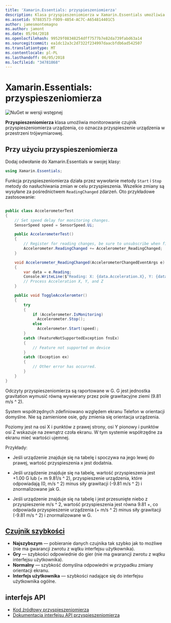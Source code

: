 ```yaml
---
title: 'Xamarin.Essentials: przyspieszeniomierza'
description: Klasa przyspieszeniomierza w Xamarin.Essentials umożliwia monitorowanie czujnik przyspieszeniomierza urządzenia, co oznacza przyspieszenie urządzenia w przestrzeni trójwymiarowej.
ms.assetid: 97883573-F0D9-4854-AC7C-A654814401C5
author: jamesmontemagno
ms.author: jamont
ms.date: 05/04/2018
ms.openlocfilehash: 99529f08348254dff7577b7e82da739fabd63a14
ms.sourcegitcommit: ea1dc12a3c2d7322f234997daacbfdb6ad542507
ms.translationtype: MT
ms.contentlocale: pl-PL
ms.lasthandoff: 06/05/2018
ms.locfileid: "34781868"
---
```

# <a name="xamarinessentials-accelerometer"></a>Xamarin.Essentials: przyspieszeniomierza

![NuGet w wersji wstępnej](~/media/shared/pre-release.png)

**Przyspieszeniomierza** klasa umożliwia monitorowanie czujnik przyspieszeniomierza urządzenia, co oznacza przyspieszenie urządzenia w przestrzeni trójwymiarowej.

## <a name="using-accelerometer"></a>Przy użyciu przyspieszeniomierza

Dodaj odwołanie do Xamarin.Essentials w swojej klasy:

```csharp
using Xamarin.Essentials;
```

Funkcja przyspieszeniomierza działa przez wywołanie metody `Start` i `Stop` metody do nasłuchiwania zmian w celu przyspieszenia. Wszelkie zmiany są wysyłane za pośrednictwem `ReadingChanged` zdarzeń. Oto przykładowe zastosowanie:

```csharp

public class AccelerometerTest
{
    // Set speed delay for monitoring changes.
    SensorSpeed speed = SensorSpeed.Ui;

    public AccelerometerTest()
    {
        // Register for reading changes, be sure to unsubscribe when finished
        Accelerometer.ReadingChanged += Accelerometer_ReadingChanged;
    }

    void Accelerometer_ReadingChanged(AccelerometerChangedEventArgs e)
    {
        var data = e.Reading;
        Console.WriteLine($"Reading: X: {data.Acceleration.X}, Y: {data.Acceleration.Y}, Z: {data.Acceleration.Z}");
        // Process Acceleration X, Y, and Z
    }

    public void ToggleAcceleromter()
    {
        try
        {
            if (Accelerometer.IsMonitoring)
              Accelerometer.Stop();
            else
              Accelerometer.Start(speed);
        }
        catch (FeatureNotSupportedException fnsEx)
        {
            // Feature not supported on device
        }
        catch (Exception ex)
        {
            // Other error has occurred.
        }
    }
}
```

Odczyty przyspieszeniomierza są raportowane w G. G jest jednostka gravitation wymusić równą wywierany przez pole grawitacyjne ziemi (9.81 m/s ^ 2).

System współrzędnych zdefiniowano względem ekranu Telefon w orientacji domyślne. Nie są zamienione osie, gdy zmienia się orientacja urządzenia.

Poziomy jest na osi X i punktów z prawej strony, osi Y pionowy i punktów osi Z wskazuje na zewnątrz czoła ekranu. W tym systemie współrzędne za ekranu mieć wartości ujemnej.

Przykłady:

* Jeśli urządzenie znajduje się na tabelę i spoczywa na jego lewej do prawej, wartość przyspieszenia x jest dodatnia.

* Jeśli urządzenie znajduje się na tabelę, wartość przyspieszenia jest +1.00 G lub (+ m 9.81/s ^ 2), przyspieszenie urządzenia, które odpowiadają (0, m/s ^ 2) minus siły grawitacji (-9.81 m/s ^ 2) i znormalizowane jak G.

* Jeśli urządzenie znajduje się na tabelę i jest przesunięte niebo z przyspieszenie m/s ^ 2, wartość przyspieszenia jest równa 9.81 +, co odpowiada przyspieszenie urządzenia (+ m/s ^ 2) minus siły grawitacji (-9.81 m/s ^ 2) i znormalizowane w G. 

## <a name="sensor-speedxrefxamarinessentialssensorspeed"></a>[Czujnik szybkości](xref:Xamarin.Essentials.SensorSpeed)

- **Najszybszym** — pobieranie danych czujnika tak szybko jak to możliwe (nie ma gwarancji zwrotu z wątku interfejsu użytkownika).
- **Gry** — szybkości odpowiednie do gier (nie ma gwarancji zwrotu z wątku interfejsu użytkownika).
- **Normalny** — szybkość domyślna odpowiedni w przypadku zmiany orientacji ekranu.
- **Interfejs użytkownika** — szybkości nadające się do interfejsu użytkownika ogólne.

## <a name="api"></a>interfejs API

- [Kod źródłowy przyspieszeniomierza](https://github.com/xamarin/Essentials/tree/master/Xamarin.Essentials/Accelerometer)
- [Dokumentacja interfejsu API przyspieszeniomierza](xref:Xamarin.Essentials.Accelerometer)
